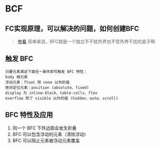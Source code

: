 # BCF

## FC实现原理，可以解决的问题，如何创建BFC
>[参看](https://www.jb51.net/css/598508.html)
>简单来说，BFC就是一个独立不干扰外界也不受外界干扰的盒子啊

## 触发 BFC
```
只要元素满足下面任一条件即可触发 BFC 特性：
body 根元素
浮动元素：float 除 none 以外的值
绝对定位元素：position (absolute、fixed)
display 为 inline-block、table-cells、flex
overflow 除了 visible 以外的值 (hidden、auto、scroll)
```
## BFC 特性及应用
1. 同一个 BFC 下外边距会发生折叠
2. BFC 可以包含浮动的元素（清除浮动）
3. BFC 可以阻止元素被浮动元素覆盖

